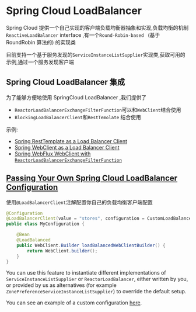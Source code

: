 # Spring Cloud LoadBalancer

Spring Cloud 提供一个自己实现的客户端负载均衡器抽象和实现,负载均衡的机制`ReactiveLoadBalancer` interface ,有一个`Round-Robin-based ` (基于 RoundRobin 算法的) 的实现类

目前支持一个基于服务发现的`ServiceInstanceListSupplier`实现类,获取可用的示例,通过一个服务发现客户端

## Spring Cloud LoadBalancer 集成

为了能够方便地使用 SpringCloud LoadBalancer ,我们提供了

- `ReactorLoadBalancerExchangeFilterFunction`可以和`WebClient`结合使用
- `BlockingLoadBalancerClient`和`RestTemolate` 结合使用

示例:

- [Spring RestTemplate as a Load Balancer Client](https://cloud.spring.io/spring-cloud-static/current/reference/htmlsingle/#rest-template-loadbalancer-client)
- [Spring WebClient as a Load Balancer Client](https://cloud.spring.io/spring-cloud-static/current/reference/htmlsingle/#webclinet-loadbalancer-client)
- [Spring WebFlux WebClient with `ReactorLoadBalancerExchangeFilterFunction`](https://cloud.spring.io/spring-cloud-static/current/reference/htmlsingle/#webflux-with-reactive-loadbalancer)

## [Passing Your Own Spring Cloud LoadBalancer Configuration](https://cloud.spring.io/spring-cloud-static/current/reference/htmlsingle/#custom-loadbalancer-configuration)

使用`@LoadBalancerClient`注解配置你自己的负载均衡客户端配置

```java
@Configuration
@LoadBalancerClient(value = "stores", configuration = CustomLoadBalancerConfiguration.class)
public class MyConfiguration {

    @Bean
    @LoadBalanced
    public WebClient.Builder loadBalancedWebClientBuilder() {
        return WebClient.builder();
    }
}
```

You can use this feature to instantiate different implementations of `ServiceInstanceListSupplier` or `ReactorLoadBalancer`, either written by you, or provided by us as alternatives (for example `ZonePreferenceServiceInstanceListSupplier`) to override the default setup.

You can see an example of a custom configuration [here](https://cloud.spring.io/spring-cloud-static/current/reference/htmlsingle/#zoned-based-custom-loadbalancer-configuration).